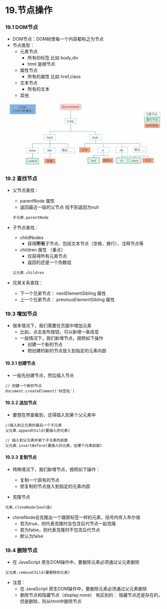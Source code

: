# 19.节点操作

### 19.1 DOM节点

- DOM节点：DOM树里每一个内容都称之为节点
- 节点类型：
    - 元素节点
        - 所有的标签 比如 body,div
        - html 是根节点
    - 属性节点
        - 所有的属性 比如 href,class
    - 文本节点
        - 所有的文本
    - 其他

![alt text](image-33.png)

### 19.2 查找节点
- 父节点查找：
    - parentNode 属性
    - 返回最近一级的父节点 找不到返回为null
    ```
    子元素.parentNode
    ```

- 子节点查找：
    - childNodes
        - 获得**所有**子节点、包括文本节点（空格、换行）、注释节点等
    - children 属性 （重点）
        - 仅获得所有元素节点
        - 返回的还是一个伪数组
    ```
    父元素.children
    ```

- 兄弟关系查找：
    - 下一个兄弟节点： nextElementSibling 属性
    - 上一个兄弟节点： previousElementSibling 属性

### 19.3 增加节点

- 很多情况下，我们需要在页面中增加元素
    - 比如，点击发布按钮，可以新增一条信息
    - 一般情况下，我们新增节点，按照如下操作
        - 创建一个新的节点
        - 把创建的新的节点放入到指定的元素内部

#### 19.3.1 创建节点

- 一般先创建节点，然后插入节点

```
// 创建一个新的节点
document.createElement('标签名')
```

#### 19.3.2 追加节点
- 要想在界面看到，还得插入到某个父元素中

```
//插入到父元素的最后一个子元素
父元素.appendChild(要插入的元素)
```

```
// 插入到父元素中某个子元素的前面
父元素.insertBefore(要插入的元素，在哪个元素前面)
```

#### 19.3.3 复制节点

- 特殊情况下，我们新增节点，按照如下操作：
    - 复制一个原有的节点
    - 把复制的节点放入到指定的元素内部

- 克隆节点
```
元素.cloneNode(bool值)
```

- cloneNode会克隆出一个跟原标签一样的元素，括号内传入布尔值
    - 若为true，则代表克隆时会包含后代节点一起克隆
    - 若为false，则代表克隆时不包含后代节点
    - 默认为false

### 19.4 删除节点
- 在 JavaScript 原生DOM操作中，要删除元素必须通过父元素删除

```
父元素.removeChild(要删除的元素)
```
- 注意：
    - 在 JavaScript 原生DOM操作中，要删除元素必须通过父元素删除
    - 删除节点和隐藏节点（display:none） 有区别的： 隐藏节点还是存在的，但是删除，则从html中删除节点